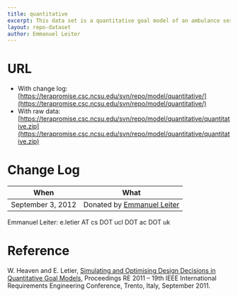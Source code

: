 ```yaml
---
title: quantitative
excerpt: This data set is a quantitative goal model of an ambulance service system.
layout: repo-dataset
author: Emmanuel Leiter
---
```



# URL

  * With change log: [https://terapromise.csc.ncsu.edu/svn/repo/model/quantitative/](https://terapromise.csc.ncsu.edu/svn/repo/model/quantitative/)
  * With raw data: [https://terapromise.csc.ncsu.edu/svn/repo/model/quantitative/quantitative.zip](https://terapromise.csc.ncsu.edu/svn/repo/model/quantitative/quantitative.zip)

# Change Log

When | What
---- | ----
September 3, 2012 | Donated by [Emmanuel Leiter](/repo/people/data-donors/promise3.html)

Emmanuel Leiter: e.letier AT cs DOT ucl DOT ac DOT uk

# Reference

W. Heaven and E. Letier, [Simulating and Optimising Design Decisions in Quantitative Goal Models](http://www0.cs.ucl.ac.uk/staff/e.letier/publications/goalSim-RE2011.pdf), Proceedings RE 2011 – 19th IEEE International Requirements Engineering Conference, Trento, Italy, September 2011.
